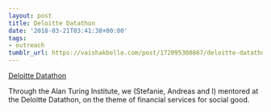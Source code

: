 ```yaml
---
layout: post
title: Deloitte Datathon
date: '2018-03-21T03:41:38+00:00'
tags:
- outreach
tumblr_url: https://vaishakbelle.com/post/172095300867/deloitte-datathon
---
```

[Deloitte Datathon](https://www2.deloitte.com/uk/en/pages/risk/events/deloitte-datafest-2018.html?utm_source=twitter&utm_medium=social_media&utm_campaign=Fintech&utm_content=Datathon)  

Through the Alan Turing Institute, we (Stefanie, Andreas and I) mentored at the Deloitte Datathon, on the theme of financial services for social good.


